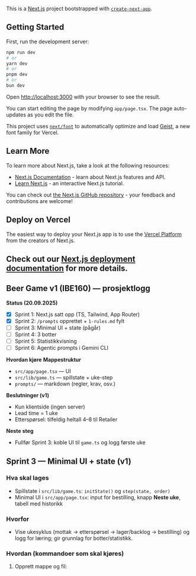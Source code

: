 This is a [Next.js](https://nextjs.org) project bootstrapped with [`create-next-app`](https://nextjs.org/docs/app/api-reference/cli/create-next-app).

## Getting Started

First, run the development server:

```bash
npm run dev
# or
yarn dev
# or
pnpm dev
# or
bun dev
```

Open [http://localhost:3000](http://localhost:3000) with your browser to see the result.

You can start editing the page by modifying `app/page.tsx`. The page auto-updates as you edit the file.

This project uses [`next/font`](https://nextjs.org/docs/app/building-your-application/optimizing/fonts) to automatically optimize and load [Geist](https://vercel.com/font), a new font family for Vercel.

## Learn More

To learn more about Next.js, take a look at the following resources:

- [Next.js Documentation](https://nextjs.org/docs) - learn about Next.js features and API.
- [Learn Next.js](https://nextjs.org/learn) - an interactive Next.js tutorial.

You can check out [the Next.js GitHub repository](https://github.com/vercel/next.js) - your feedback and contributions are welcome!

## Deploy on Vercel

The easiest way to deploy your Next.js app is to use the [Vercel Platform](https://vercel.com/new?utm_medium=default-template&filter=next.js&utm_source=create-next-app&utm_campaign=create-next-app-readme) from the creators of Next.js.

Check out our [Next.js deployment documentation](https://nextjs.org/docs/app/building-your-application/deploying) for more details.
---

## Beer Game v1 (IBE160) — prosjektlogg

**Status (20.09.2025)**
- [x] Sprint 1: Next.js satt opp (TS, Tailwind, App Router)
- [x] Sprint 2: `/prompts` opprettet + `1-rules.md` fylt
- [ ] Sprint 3: Minimal UI + state (pågår)
- [ ] Sprint 4: 3 botter
- [ ] Sprint 5: Statistikkvisning
- [ ] Sprint 6: Agentic prompts i Gemini CLI

**Hvordan kjøre**
**Mappestruktur**
- `src/app/page.tsx` — UI
- `src/lib/game.ts` — spillstate + uke-step
- `prompts/` — markdown (regler, krav, osv.)

**Beslutninger (v1)**
- Kun klientside (ingen server)
- Lead time = 1 uke
- Etterspørsel: tilfeldig heltall 4–8 til Retailer

**Neste steg**
- Fullfør Sprint 3: koble UI til `game.ts` og logg første uke
## Sprint 3 — Minimal UI + state (v1)

### Hva skal lages
- Spillstate i `src/lib/game.ts`: `initState()` og `step(state, order)`
- Minimal UI i `src/app/page.tsx`: input for bestilling, knapp **Neste uke**, tabell med historikk

### Hvorfor
- Vise ukesyklus (mottak → etterspørsel → lager/backlog → bestilling) og logg for læring; gir grunnlag for botter/statistikk.

### Hvordan (kommandoer som skal kjøres)
1. Opprett mappe og fil: